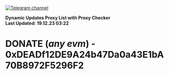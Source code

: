 [![Telegram channel](https://img.shields.io/endpoint?url=https://runkit.io/damiankrawczyk/telegram-badge/branches/master?url=https://t.me/n4z4v0d)](https://t.me/n4z4v0d) 

**Dynamic Updates Proxy List with Proxy Checker**  
**Last Updated: 19.12.23 03:22**

# DONATE (_any evm_) - 0xDEADf12DE9A24b47Da0a43E1bA70B8972F5296F2
